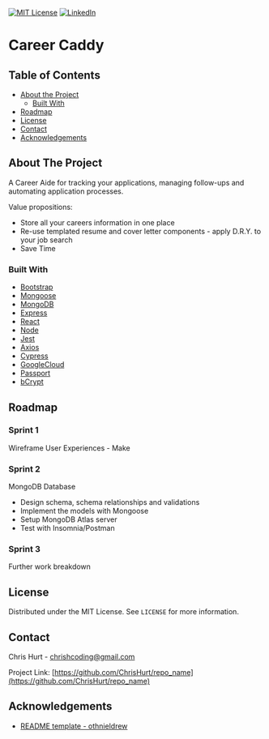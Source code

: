 

<!-- PROJECT SHIELDS -->
<!-- https://www.markdownguide.org/basic-syntax/#reference-style-links -->
<!-- [![Contributors][contributors-shield]][contributors-url] -->
<!-- [![Forks][forks-shield]][forks-url] -->
<!-- [![Stargazers][stars-shield]][stars-url] -->
<!-- [![Issues][issues-shield]][issues-url] -->
[![MIT License][license-shield]][license-url]
[![LinkedIn][linkedin-shield]][linkedin-url]



# Career Caddy

<!-- TABLE OF CONTENTS -->
## Table of Contents

* [About the Project](#about-the-project)
  * [Built With](#built-with)
* [Roadmap](#roadmap)
* [License](#license)
* [Contact](#contact)
* [Acknowledgements](#acknowledgements)



<!-- ABOUT THE PROJECT -->
## About The Project

A Career Aide for tracking your applications, managing follow-ups and automating application processes. 

Value propositions:
* Store all your careers information in one place
* Re-use templated resume and cover letter components - apply D.R.Y. to your job search
* Save Time

### Built With
* [Bootstrap](https://getbootstrap.com)
* [Mongoose](https://mongoosejs.com/)
* [MongoDB](https://www.mongodb.com/)
* [Express](https://expressjs.com/)
* [React](https://reactjs.org/)
* [Node](https://nodejs.org/en/)
* [Jest](https://jestjs.io/)
* [Axios](https://github.com/axios/axios)
* [Cypress](https://www.cypress.io/)
* [GoogleCloud](https://cloud.google.com/)
* [Passport](http://www.passportjs.org/)
* [bCrypt](https://www.npmjs.com/package/bcrypt)


## Roadmap

### Sprint 1
Wireframe User Experiences - Make 

### Sprint 2
MongoDB Database
- Design schema, schema relationships and validations 
- Implement the models with Mongoose
- Setup MongoDB Atlas server
- Test with Insomnia/Postman

### Sprint 3
Further work breakdown

<!-- LICENSE -->
## License

Distributed under the MIT License. See `LICENSE` for more information.



<!-- CONTACT -->
## Contact

Chris Hurt - chrishcoding@gmail.com

Project Link: [https://github.com/ChrisHurt/repo_name](https://github.com/ChrisHurt/repo_name)



<!-- ACKNOWLEDGEMENTS -->
## Acknowledgements
* [README template - othnieldrew](https://github.com/othneildrew/Best-README-Template)





<!-- MARKDOWN LINKS & IMAGES -->
<!-- https://www.markdownguide.org/basic-syntax/#reference-style-links -->
<!-- [contributors-shield]: https://img.shields.io/github/contributors/othneildrew/Best-README-Template.svg?style=flat-square -->
<!-- [contributors-url]: https://github.com/othneildrew/Best-README-Template/graphs/contributors -->
<!-- [forks-shield]: https://img.shields.io/github/forks/othneildrew/Best-README-Template.svg?style=flat-square -->
<!-- [forks-url]: https://github.com/othneildrew/Best-README-Template/network/members -->
<!-- [stars-shield]: https://img.shields.io/github/stars/othneildrew/Best-README-Template.svg?style=flat-square -->
<!-- [stars-url]: https://github.com/othneildrew/Best-README-Template/stargazers -->
<!-- [issues-shield]: https://img.shields.io/github/issues/othneildrew/Best-README-Template.svg?style=flat-square -->
<!-- [issues-url]: https://github.com/othneildrew/Best-README-Template/issues -->
[license-shield]: https://img.shields.io/github/license/othneildrew/Best-README-Template.svg?style=flat-square
[license-url]: https://github.com/ChrisHurt/Best-README-Template/blob/master/LICENSE.txt
[linkedin-shield]: https://img.shields.io/badge/-LinkedIn-black.svg?style=flat-square&logo=linkedin&colorB=555
[linkedin-url]: https://linkedin.com/in/christopher-hurt/
<!-- [product-screenshot]: images/screenshot.png -->